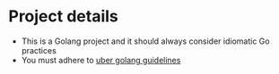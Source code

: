 # Project details

- This is a Golang project and it should always consider idiomatic Go practices
- You must adhere to [uber golang guidelines](https://github.com/uber-go/guide/blob/master/style.md)

